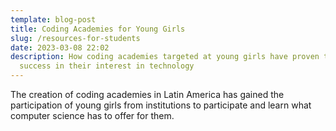 ```yaml
---
template: blog-post
title: Coding Academies for Young Girls
slug: /resources-for-students
date: 2023-03-08 22:02
description: How coding academies targeted at young girls have proven to be a
  success in their interest in technology
---
```

T﻿he creation of coding academies in Latin America has gained the participation of young girls from institutions to participate and learn what computer science has to offer for them.